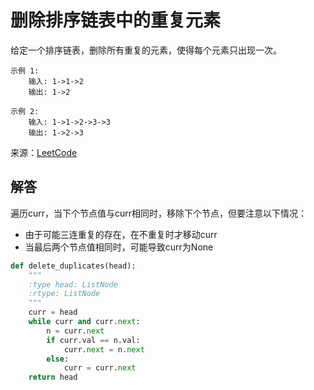 # 删除排序链表中的重复元素
给定一个排序链表，删除所有重复的元素，使得每个元素只出现一次。

```
示例 1:
    输入: 1->1->2
    输出: 1->2
    
示例 2:
    输入: 1->1->2->3->3
    输出: 1->2->3
```
来源：[LeetCode](https://leetcode-cn.com/problems/remove-duplicates-from-sorted-list)

## 解答
遍历curr，当下个节点值与curr相同时，移除下个节点，但要注意以下情况：
- 由于可能三连重复的存在，在不重复时才移动curr
- 当最后两个节点值相同时，可能导致curr为None
```python
def delete_duplicates(head):
    """
    :type head: ListNode
    :rtype: ListNode
    """
    curr = head
    while curr and curr.next:
        n = curr.next
        if curr.val == n.val:
            curr.next = n.next
        else:
            curr = curr.next
    return head
```